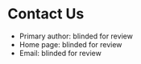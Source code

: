 # Contact Us

- Primary author: blinded for review
- Home page: blinded for review
- Email: blinded for review
